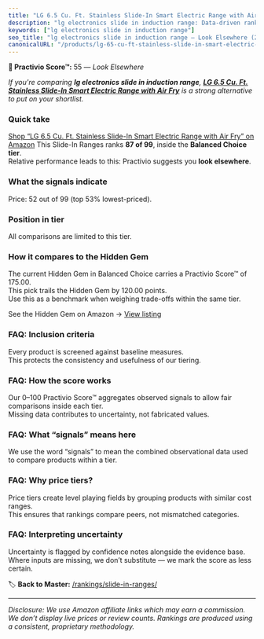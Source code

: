 ```yaml
---
title: "LG 6.5 Cu. Ft. Stainless Slide-In Smart Electric Range with Air Fry"
description: "lg electronics slide in induction range: Data-driven ranking using the Practivio Score™. Positioned by quality, value, demand, findability, momentum."
keywords: ["lg electronics slide in induction range"]
seo_title: "lg electronics slide in induction range — Look Elsewhere (2025)"
canonicalURL: "/products/lg-65-cu-ft-stainless-slide-in-smart-electric-range-with-air-fry-B0F2B526Y5/"
---
```


**🚫 Practivio Score™:** 55 — _Look Elsewhere_


*If you're comparing **lg electronics slide in induction range**, **[LG 6.5 Cu. Ft. Stainless Slide-In Smart Electric Range with Air Fry](https://www.amazon.com/dp/B0F2B526Y5?tag=practivio-20)** is a strong alternative to put on your shortlist.*
### Quick take
[Shop “LG 6.5 Cu. Ft. Stainless Slide-In Smart Electric Range with Air Fry” on Amazon](https://www.amazon.com/dp/B0F2B526Y5?tag=practivio-20)
This Slide-In Ranges ranks **87 of 99**, inside the **Balanced Choice tier**.  
Relative performance leads to this: Practivio suggests you **look elsewhere**.

### What the signals indicate
Price: 52 out of 99 (top 53% lowest-priced).  

### Position in tier
All comparisons are limited to this tier.

### How it compares to the Hidden Gem
The current Hidden Gem in Balanced Choice carries a Practivio Score™ of 175.00.  
This pick trails the Hidden Gem by 120.00 points.  
Use this as a benchmark when weighing trade-offs within the same tier.  

See the Hidden Gem on Amazon → [View listing](https://www.amazon.com/dp/B0CMZPPJZY?tag=practivio-20)

### FAQ: Inclusion criteria
Every product is screened against baseline measures.  
This protects the consistency and usefulness of our tiering.

### FAQ: How the score works
Our 0–100 Practivio Score™ aggregates observed signals to allow fair comparisons inside each tier.  
Missing data contributes to uncertainty, not fabricated values.

### FAQ: What “signals” means here
We use the word “signals” to mean the combined observational data used to compare products within a tier.

### FAQ: Why price tiers?
Price tiers create level playing fields by grouping products with similar cost ranges.  
This ensures that rankings compare peers, not mismatched categories.

### FAQ: Interpreting uncertainty
Uncertainty is flagged by confidence notes alongside the evidence base.  
Where inputs are missing, we don’t substitute — we mark the score as less certain.


🏷️ **Back to Master:** [/rankings/slide-in-ranges/](/rankings/slide-in-ranges/)

---
_Disclosure: We use Amazon affiliate links which may earn a commission. We don’t display live prices or review counts. Rankings are produced using a consistent, proprietary methodology._
